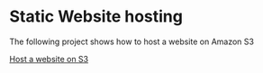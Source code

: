 # Static Website hosting

The following project shows how to host a website on Amazon S3

[Host a website on S3](https://github.com/EvelioMorales/Static-Website-hosting/blob/main/legendary-aws-host-a-website-on-s3.pdf)
